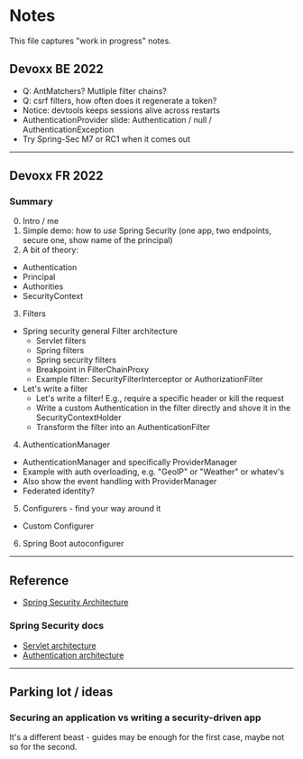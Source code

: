 # Notes

This file captures "work in progress" notes.


## Devoxx BE 2022

- Q: AntMatchers? Mutliple filter chains?
- Q: csrf filters, how often does it regenerate a token?
- Notice: devtools keeps sessions alive across restarts
- AuthenticationProvider slide: Authentication / null / AuthenticationException
- Try Spring-Sec M7 or RC1 when it comes out

---

## Devoxx FR 2022

### Summary

0. Intro / me
1. Simple demo: how to _use_ Spring Security (one app, two endpoints, secure
   one, show name of the principal)
2. A bit of theory:
  - Authentication
  - Principal
  - Authorities
  - SecurityContext
3. Filters
  - Spring security general Filter architecture
    - Servlet filters
    - Spring filters
    - Spring security filters 
    - Breakpoint in FilterChainProxy
    - Example filter: SecurityFilterInterceptor or AuthorizationFilter
  - Let's write a filter
    - Let's write a filter! E.g., require a specific header or kill the request
    - Write a custom Authentication in the filter directly and shove it in the
      SecurityContextHolder
    - Transform the filter into an AuthenticationFilter
4. AuthenticationManager
  - AuthenticationManager and specifically ProviderManager
  - Example with auth overloading, e.g. "GeoIP" or "Weather" or whatev's
  - Also show the event handling with ProviderManager
  - Federated identity?
5. Configurers - find your way around it
  - Custom Configurer
6. Spring Boot autoconfigurer

---

## Reference

- [Spring Security Architecture](https://spring.io/guides/topicals/spring-security-architecture)

### Spring Security docs

- [Servlet architecture](https://docs.spring.io/spring-security/reference/servlet/architecture.html)
- [Authentication architecture](https://docs.spring.io/spring-security/reference/servlet/authentication/architecture.html)

---

## Parking lot / ideas

### Securing an application vs writing a security-driven app

It's a different beast - guides may be enough for the first case, maybe not so
for the second.

